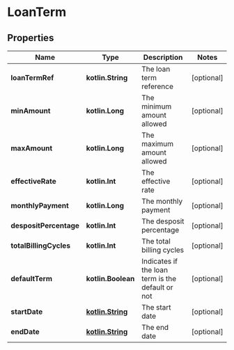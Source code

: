
# LoanTerm

## Properties
Name | Type | Description | Notes
------------ | ------------- | ------------- | -------------
**loanTermRef** | **kotlin.String** | The loan term reference |  [optional]
**minAmount** | **kotlin.Long** | The minimum amount allowed |  [optional]
**maxAmount** | **kotlin.Long** | The maximum amount allowed |  [optional]
**effectiveRate** | **kotlin.Int** | The effective rate |  [optional]
**monthlyPayment** | **kotlin.Long** | The monthly payment |  [optional]
**despositPercentage** | **kotlin.Int** | The desposit percentage |  [optional]
**totalBillingCycles** | **kotlin.Int** | The total billing cycles |  [optional]
**defaultTerm** | **kotlin.Boolean** | Indicates if the loan term is the default or not |  [optional]
**startDate** | [**kotlin.String**](kotlin.String.md) | The start date |  [optional]
**endDate** | [**kotlin.String**](kotlin.String.md) | The end date |  [optional]



